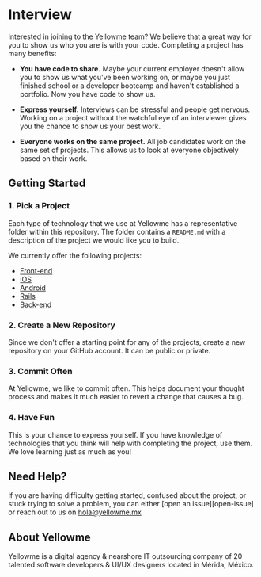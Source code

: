# Interview


Interested in joining to the Yellowme team? We believe that a great way for you to show us who you are is with your code. Completing a project has many benefits:

* **You have code to share.** Maybe your current employer doesn't allow you to show us what you've been working on, or maybe you just finished school or a developer bootcamp and haven't established a portfolio. Now you have code to show us.

* **Express yourself.** Interviews can be stressful and people get nervous. Working on a project without the watchful eye of an interviewer gives you the chance to show us your best work.
 
* **Everyone works on the same project.** All job candidates work on the same set of projects. This allows us to look at everyone objectively based on their work.

## Getting Started
### 1. Pick a Project

Each type of technology that we use at Yellowme has a representative folder within
this repository. The folder contains a `README.md` with a description of the
project we would like you to build.

We currently offer the following projects:

- [Front-end](front_end)
- [iOS](ios)
- [Android](android)
- [Rails](rails)
- [Back-end](back_end)

### 2. Create a New Repository

Since we don't offer a starting point for any of the projects, create a new
repository on your GitHub account. It can be public or private.

### 3. Commit Often

At Yellowme, we like to commit often. This helps document your thought process and
makes it much easier to revert a change that causes a bug.

### 4. Have Fun

This is your chance to express yourself. If you have knowledge of technologies
that you think will help with completing the project, use them. We love learning
just as much as you!

## Need Help?

If you are having difficulty getting started, confused about the project, or
stuck trying to solve a problem, you can either [open an issue][open-issue] or
reach out to us on [hola@yellowme.mx]()

## About Yellowme

Yellowme is a digital agency & nearshore IT outsourcing company of 20 talented software developers & UI/UX designers located in Mérida, México.
